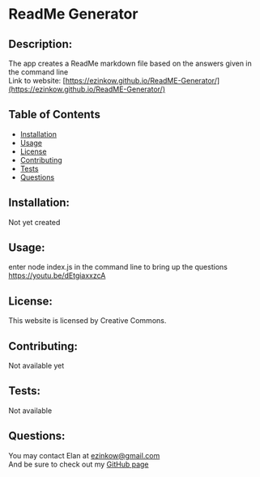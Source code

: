 

# ReadMe Generator
## Description:
The app creates a ReadMe markdown file based on the answers given in the command line<br>
Link to website: [https://ezinkow.github.io/ReadME-Generator/](https://ezinkow.github.io/ReadME-Generator/)
## Table of Contents

* [Installation](#installation)
* [Usage](#usage)
* [License](#license)
* [Contributing](#contributing)
* [Tests](#tests)
* [Questions](#questions)

## Installation:
Not yet created
## Usage:
enter node index.js in the command line to bring up the questions<br>
https://youtu.be/dEtgiaxxzcA
## License:
This website is licensed by Creative Commons.
## Contributing:
Not available yet
## Tests:
Not available
## Questions:
You may contact Elan at ezinkow@gmail.com<br>
And be sure to check out my [GitHub page](https://github.com/ezinkow)
